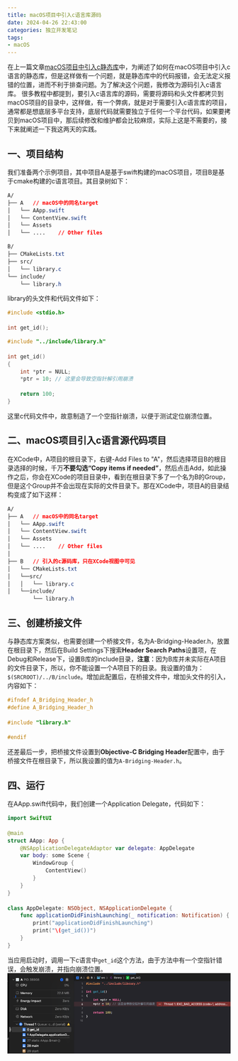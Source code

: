 ```yaml
---
title: macOS项目中引入c语言库源码
date: 2024-04-26 22:43:00
categories: 独立开发笔记
tags:
- macOS
---
```


在上一篇文章[macOS项目中引入c静态库](https://boybeak.github.io/2024/04/26/2024-04-26-MacOS%E9%A1%B9%E7%9B%AE%E4%B8%AD%E5%BC%95%E5%85%A5c%E9%9D%99%E6%80%81%E5%BA%93/)中，为阐述了如何在macOS项目中引入c语言的静态库，但是这样做有一个问题，就是静态库中的代码报错，会无法定义报错的位置，进而不利于排查问题。为了解决这个问题，我修改为源码引入c语言库。
很多教程中都提到，要引入c语言库的源码，需要将源码和头文件都拷贝到macOS项目的目录中，这样做，有一个弊病，就是对于需要引入c语言库的项目，通常都是想底层多平台支持，底层代码就需要独立于任何一个平台代码，如果要拷贝到macOS项目中，那后续修改和维护都会比较麻烦，实际上这是不需要的，接下来就阐述一下我这两天的实践。

## 一、项目结构
我们准备两个示例项目，其中项目A是基于swift构建的macOS项目，项目B是基于cmake构建的c语言项目。其目录树如下：
```css
A/
├── A   // macOS中的同名target
│   └── AApp.swift
│   └── ContentView.swift
│   └── Assets
│   └── ....    // Other files
```
```css
B/
├── CMakeLists.txt
├── src/
│   └── library.c
└── include/
    └── library.h
```
library的头文件和代码文件如下：
```h
#include <stdio.h>

int get_id();
```
```c
#include "../include/library.h"

int get_id()
{
    int *ptr = NULL;
    *ptr = 10; // 这里会导致空指针解引用崩溃

    return 100;
}
```
这里c代码文件中，故意制造了一个空指针崩溃，以便于测试定位崩溃位置。

## 二、macOS项目引入c语言源代码项目
在XCode中，A项目的根目录下，右键-Add Files to "A"，然后选择项目B的根目录选择的时候，千万**不要勾选“Copy items if needed”**，然后点击Add，如此操作之后，你会在XCode的项目目录中，看到在根目录下多了一个名为B的Group，但是这个Group并不会出现在实际的文件目录下。那在XCode中，项目A的目录结构变成了如下这样：
```css
A/
├── A   // macOS中的同名target
│   └── AApp.swift
│   └── ContentView.swift
│   └── Assets
│   └── ....    // Other files
│
├── B   // 引入的c源码库，只在XCode视图中可见
│   └── CMakeLists.txt
│   └──src/
│   │   └── library.c
│   └──include/
        └── library.h
```

## 三、创建桥接文件
与静态库方案类似，也需要创建一个桥接文件，名为A-Bridging-Header.h，放置在根目录下，然后在Build Settings下搜索**Header Search Paths**设置项，在Debug和Release下，设置B库的include目录，**注意**：因为B库并未实际在A项目的文件目录下，所以，你不能设置一个A项目下的目录。我设置的值为：`$(SRCROOT)/../B/include`。增加此配置后，在桥接文件中，增加头文件的引入，内容如下：
```h
#ifndef A_Bridging_Header_h
#define A_Bridging_Header_h

#include "library.h"

#endif
```

还差最后一步，把桥接文件设置到**Objective-C Bridging Header**配置中，由于桥接文件在根目录下，所以我设置的值为`A-Bridging-Header.h`。

## 四、运行
在AApp.swift代码中，我们创建一个Application Delegate，代码如下：
```swift
import SwiftUI

@main
struct AApp: App {
    @NSApplicationDelegateAdaptor var delegate: AppDelegate
    var body: some Scene {
        WindowGroup {
            ContentView()
        }
    }
}

class AppDelegate: NSObject, NSApplicationDelegate {
    func applicationDidFinishLaunching(_ notification: Notification) {
        print("applicationDidFinishLaunching")
        print("\(get_id())")
    }
}
```
当应用启动时，调用一下c语言中`get_id`这个方法，由于方法中有一个空指针错误，会触发崩溃，并指向崩溃位置。
![crash](../images/macOS-App-crash.png)